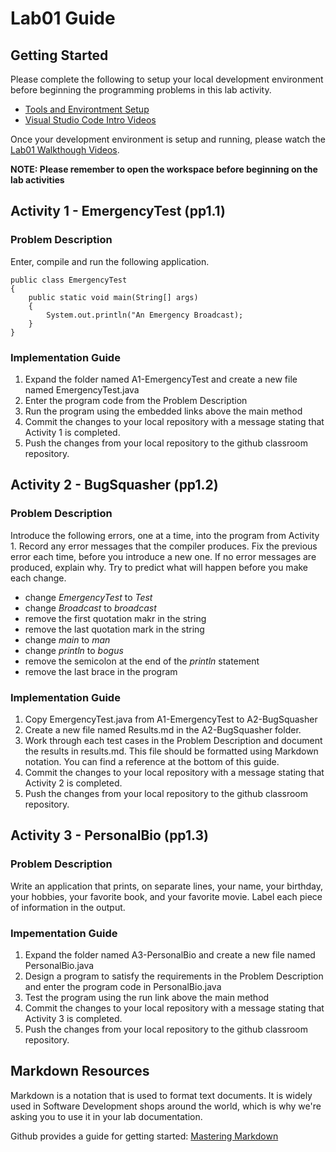 # Lab01 Guide
## Getting Started
Please complete the following to setup your local development environment before beginning the programming problems in this lab activity.  
- [Tools and Environtment Setup](https://docs.google.com/document/d/1lmjutqK5ryuidsfeICyTTFlMV7lIx5YXS0sH7s7BW0o/edit?usp=sharing)
- [Visual Studio Code Intro Videos](https://code.visualstudio.com/docs/getstarted/introvideos)

Once your development environment is setup and running, please watch the [Lab01 Walkthough Videos](https://www.youtube.com/playlist?list=PLbxWwkW_BhyBD7Zj-so2hkS6aB6EgRIpf).  

**NOTE: Please remember to open the workspace before beginning on the lab activities**  

## Activity 1 - EmergencyTest (pp1.1)
### Problem Description
Enter, compile and run the following application.  

    public class EmergencyTest
    {  
        public static void main(String[] args)
        {
            System.out.println("An Emergency Broadcast);
        }
    }  


### Implementation Guide
1. Expand the folder named A1-EmergencyTest and create a new file named EmergencyTest.java
2. Enter the program code from the Problem Description
3. Run the program using the embedded links above the main method
4. Commit the changes to your local repository with a message stating that Activity 1 is completed.
5. Push the changes from your local repository to the github classroom repository.


## Activity 2 - BugSquasher (pp1.2)
### Problem Description
Introduce the following errors, one at a time, into the program from Activity 1.  Record any error messages that the compiler produces.  Fix the previous error each time, before you introduce a new one.  If no error messages are produced, explain why.  Try to predict what will happen before you make each change.
- change *EmergencyTest* to *Test*
- change *Broadcast* to *broadcast*
- remove the first quotation makr in the string
- remove the last quotation mark in the string
- change *main* to *man*
- change *println* to *bogus*
- remove the semicolon at the end of the *println* statement
- remove the last brace in the program
### Implementation Guide
1. Copy EmergencyTest.java from A1-EmergencyTest to A2-BugSquasher
2. Create a new file named Results.md in the A2-BugSquasher folder.
3. Work through each test cases in the Problem Description and document the results in results.md.  This file should be formatted using Markdown notation. You can find a reference at the bottom of this guide.
4. Commit the changes to your local repository with a message stating that Activity 2 is completed.
5. Push the changes from your local repository to the github classroom repository.

## Activity 3 - PersonalBio (pp1.3)
### Problem Description
Write an application that prints, on separate lines, your name, your birthday, your hobbies, your favorite book, and your favorite movie.  Label each piece of information in the output.
### Impementation Guide
1. Expand the folder named A3-PersonalBio and create a new file named PersonalBio.java
2. Design a program to satisfy the requirements in the Problem Description and enter the program code in PersonalBio.java
3. Test the program using the run link above the main method
4. Commit the changes to your local repository with a message stating that Activity 3 is completed.
5. Push the changes from your local repository to the github classroom repository.  

## Markdown Resources
Markdown is a notation that is used to format text documents.  It is widely used in Software Development shops around the world, which is why we're asking you to use it in your lab documentation.  

Github provides a guide for getting started:  [Mastering Markdown](https://guides.github.com/features/mastering-markdown/)

